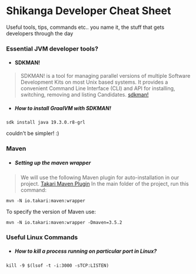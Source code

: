 # Shikanga Developer Cheat Sheet
Useful tools, tips, commands etc.. you name it, the stuff that gets developers through the day

### Essential JVM developer tools?

* #### SDKMAN!
> SDKMAN! is a tool for managing parallel versions of multiple Software Development Kits on most Unix based systems. It provides a convenient Command Line Interface (CLI) and API for installing, switching, removing and listing Candidates.
[sdkman!](https://sdkman.io/)

* ##### How to install GraalVM with SDKMAN!
```
sdk install java 19.3.0.r8-grl
```
couldn't be simpler! :)


### Maven

* ##### Setting up the maven wrapper
> We will use the following Maven plugin for auto-installation in our project. [Takari Maven Plugin](https://github.com/takari/takari-maven-plugin)
In the main folder of the project, run this command:
```
mvn -N io.takari:maven:wrapper
```
To specify the version of Maven use:
```
mvn -N io.takari:maven:wrapper -Dmaven=3.5.2
```


### Useful Linux Commands

* ##### How to kill a process running on particular port in Linux?
```
kill -9 $(lsof -t -i:3000 -sTCP:LISTEN)
```
